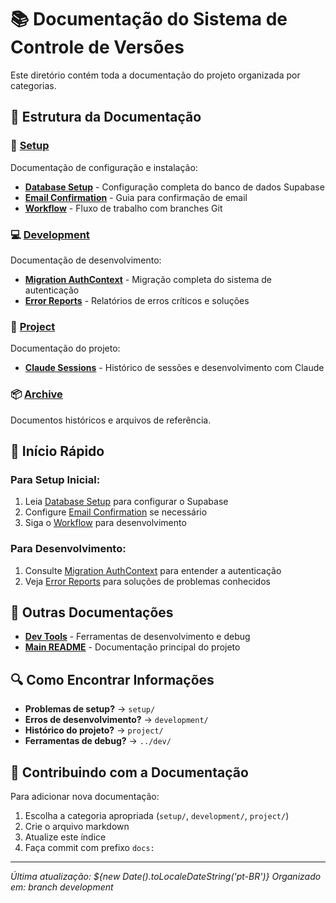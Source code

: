 # 📚 Documentação do Sistema de Controle de Versões

Este diretório contém toda a documentação do projeto organizada por categorias.

## 📁 Estrutura da Documentação

### 🔧 [Setup](./setup/)
Documentação de configuração e instalação:
- **[Database Setup](./setup/database-setup.md)** - Configuração completa do banco de dados Supabase
- **[Email Confirmation](./setup/email-confirmation.md)** - Guia para confirmação de email
- **[Workflow](./setup/workflow.md)** - Fluxo de trabalho com branches Git

### 💻 [Development](./development/) 
Documentação de desenvolvimento:
- **[Migration AuthContext](./development/migration-authcontext.md)** - Migração completa do sistema de autenticação
- **[Error Reports](./development/error-reports.md)** - Relatórios de erros críticos e soluções

### 📝 [Project](./project/)
Documentação do projeto:
- **[Claude Sessions](./project/claude-sessions.md)** - Histórico de sessões e desenvolvimento com Claude

### 📦 [Archive](./archive/)
Documentos históricos e arquivos de referência.

## 🚀 Início Rápido

### Para Setup Inicial:
1. Leia [Database Setup](./setup/database-setup.md) para configurar o Supabase
2. Configure [Email Confirmation](./setup/email-confirmation.md) se necessário
3. Siga o [Workflow](./setup/workflow.md) para desenvolvimento

### Para Desenvolvimento:
1. Consulte [Migration AuthContext](./development/migration-authcontext.md) para entender a autenticação
2. Veja [Error Reports](./development/error-reports.md) para soluções de problemas conhecidos

## 📖 Outras Documentações

- **[Dev Tools](../dev/README.md)** - Ferramentas de desenvolvimento e debug
- **[Main README](../README.md)** - Documentação principal do projeto

## 🔍 Como Encontrar Informações

- **Problemas de setup?** → `setup/`
- **Erros de desenvolvimento?** → `development/`
- **Histórico do projeto?** → `project/`
- **Ferramentas de debug?** → `../dev/`

## 📝 Contribuindo com a Documentação

Para adicionar nova documentação:
1. Escolha a categoria apropriada (`setup/`, `development/`, `project/`)
2. Crie o arquivo markdown
3. Atualize este índice
4. Faça commit com prefixo `docs:`

---
*Última atualização: ${new Date().toLocaleDateString('pt-BR')}*
*Organizado em: branch development*